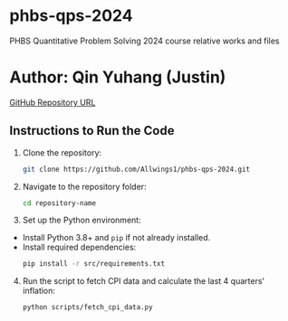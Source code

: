 # phbs-qps-2024
PHBS Quantitative Problem Solving 2024 course relative works and files

# Author: Qin Yuhang (Justin)

[GitHub Repository URL](https://github.com/Allwings1/phbs-qps-2024)

## Instructions to Run the Code

1. Clone the repository:
   ```bash
   git clone https://github.com/Allwings1/phbs-qps-2024.git

2. Navigate to the repository folder:
    ```bash
    cd repository-name

3. Set up the Python environment:
- Install Python 3.8+ and `pip` if not already installed.
- Install required dependencies:
    ```bash
    pip install -r src/requirements.txt

4. Run the script to fetch CPI data and calculate the last 4 quarters' inflation:
    ```bash
    python scripts/fetch_cpi_data.py

